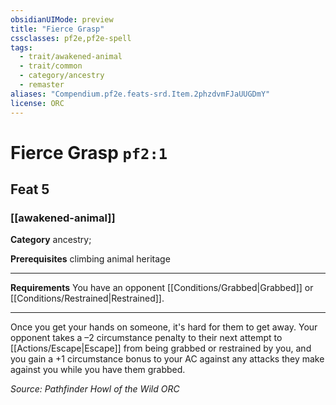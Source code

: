 ```yaml
---
obsidianUIMode: preview
title: "Fierce Grasp"
cssclasses: pf2e,pf2e-spell
tags:
  - trait/awakened-animal
  - trait/common
  - category/ancestry
  - remaster
aliases: "Compendium.pf2e.feats-srd.Item.2phzdvmFJaUUGDmY"
license: ORC
---
```

# Fierce Grasp `pf2:1`
## Feat 5
### [[awakened-animal]]

**Category** ancestry; 



**Prerequisites** climbing animal heritage
* * *
**Requirements** You have an opponent [[Conditions/Grabbed|Grabbed]] or [[Conditions/Restrained|Restrained]].

* * *

Once you get your hands on someone, it's hard for them to get away. Your opponent takes a –2 circumstance penalty to their next attempt to [[Actions/Escape|Escape]] from being grabbed or restrained by you, and you gain a +1 circumstance bonus to your AC against any attacks they make against you while you have them grabbed.

*Source: Pathfinder Howl of the Wild*
*ORC*